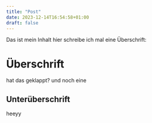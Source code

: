 ```yaml
---
title: "Post"
date: 2023-12-14T16:54:58+01:00
draft: false
---
```



Das ist mein Inhalt
hier schreibe ich mal eine Überschrift:
# Überschrift
hat das geklappt?
und noch eine

## Unterüberschrift
heeyy

